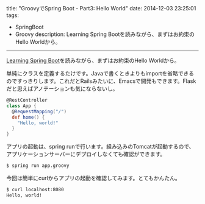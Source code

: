 title: "GroovyでSpring Boot - Part3: Hello World"
date: 2014-12-03 23:25:01
tags:
 - SpringBoot
 - Groovy
description: Learning Spring Bootを読みながら、まずはお約束のHello Worldから。
---


[Learning Spring Boot](https://www.packtpub.com/application-development/learning-spring-boot)を読みながら、まずはお約束のHello Worldから。


単純にクラスを定義するたけです。Javaで書くときよりもimportを省略できるのですっきりします。これだとRailsみたいに、Emacsで開発もできます。Flaskだと思えばアノテーションも気にならないし。

``` groovy app.grooy
@RestController
class App {
  @RequestMapping("/")
  def home() {
    "Hello, world!"
  }
}
```

アプリの起動は、spring runで行います。組み込みのTomcatが起動するので、アプリケーションサーバーにデプロイしなくても確認ができます。

``` bash
$ spring run app.groovy
```

今回は簡単にcurlからアプリの起動を確認してみます。とてもかんたん。

``` bash
$ curl localhost:8080
Hello, world!
```
